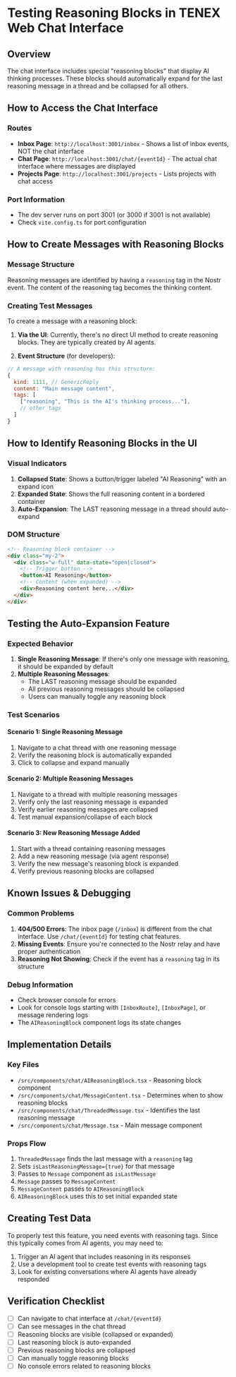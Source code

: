 # Testing Reasoning Blocks in TENEX Web Chat Interface

## Overview
The chat interface includes special "reasoning blocks" that display AI thinking processes. These blocks should automatically expand for the last reasoning message in a thread and be collapsed for all others.

## How to Access the Chat Interface

### Routes
- **Inbox Page**: `http://localhost:3001/inbox` - Shows a list of inbox events, NOT the chat interface
- **Chat Page**: `http://localhost:3001/chat/{eventId}` - The actual chat interface where messages are displayed
- **Projects Page**: `http://localhost:3001/projects` - Lists projects with chat access

### Port Information
- The dev server runs on port 3001 (or 3000 if 3001 is not available)
- Check `vite.config.ts` for port configuration

## How to Create Messages with Reasoning Blocks

### Message Structure
Reasoning messages are identified by having a `reasoning` tag in the Nostr event. The content of the reasoning tag becomes the thinking content.

### Creating Test Messages
To create a message with a reasoning block:

1. **Via the UI**: Currently, there's no direct UI method to create reasoning blocks. They are typically created by AI agents.

2. **Event Structure** (for developers):
```javascript
// A message with reasoning has this structure:
{
  kind: 1111, // GenericReply
  content: "Main message content",
  tags: [
    ["reasoning", "This is the AI's thinking process..."],
    // other tags
  ]
}
```

## How to Identify Reasoning Blocks in the UI

### Visual Indicators
1. **Collapsed State**: Shows a button/trigger labeled "AI Reasoning" with an expand icon
2. **Expanded State**: Shows the full reasoning content in a bordered container
3. **Auto-Expansion**: The LAST reasoning message in a thread should auto-expand

### DOM Structure
```html
<!-- Reasoning block container -->
<div class="my-2">
  <div class="w-full" data-state="open|closed">
    <!-- Trigger button -->
    <button>AI Reasoning</button>
    <!-- Content (when expanded) -->
    <div>Reasoning content here...</div>
  </div>
</div>
```

## Testing the Auto-Expansion Feature

### Expected Behavior
1. **Single Reasoning Message**: If there's only one message with reasoning, it should be expanded by default
2. **Multiple Reasoning Messages**: 
   - The LAST reasoning message should be expanded
   - All previous reasoning messages should be collapsed
   - Users can manually toggle any reasoning block

### Test Scenarios

#### Scenario 1: Single Reasoning Message
1. Navigate to a chat thread with one reasoning message
2. Verify the reasoning block is automatically expanded
3. Click to collapse and expand manually

#### Scenario 2: Multiple Reasoning Messages
1. Navigate to a thread with multiple reasoning messages
2. Verify only the last reasoning message is expanded
3. Verify earlier reasoning messages are collapsed
4. Test manual expansion/collapse of each block

#### Scenario 3: New Reasoning Message Added
1. Start with a thread containing reasoning messages
2. Add a new reasoning message (via agent response)
3. Verify the new message's reasoning block is expanded
4. Verify previous reasoning blocks are collapsed

## Known Issues & Debugging

### Common Problems
1. **404/500 Errors**: The inbox page (`/inbox`) is different from the chat interface. Use `/chat/{eventId}` for testing chat features.
2. **Missing Events**: Ensure you're connected to the Nostr relay and have proper authentication
3. **Reasoning Not Showing**: Check if the event has a `reasoning` tag in its structure

### Debug Information
- Check browser console for errors
- Look for console logs starting with `[InboxRoute]`, `[InboxPage]`, or message rendering logs
- The `AIReasoningBlock` component logs its state changes

## Implementation Details

### Key Files
- `/src/components/chat/AIReasoningBlock.tsx` - Reasoning block component
- `/src/components/chat/MessageContent.tsx` - Determines when to show reasoning blocks
- `/src/components/chat/ThreadedMessage.tsx` - Identifies the last reasoning message
- `/src/components/chat/Message.tsx` - Main message component

### Props Flow
1. `ThreadedMessage` finds the last message with a `reasoning` tag
2. Sets `isLastReasoningMessage={true}` for that message
3. Passes to `Message` component as `isLastMessage`
4. `Message` passes to `MessageContent`
5. `MessageContent` passes to `AIReasoningBlock`
6. `AIReasoningBlock` uses this to set initial expanded state

## Creating Test Data

To properly test this feature, you need events with reasoning tags. Since this typically comes from AI agents, you may need to:

1. Trigger an AI agent that includes reasoning in its responses
2. Use a development tool to create test events with reasoning tags
3. Look for existing conversations where AI agents have already responded

## Verification Checklist

- [ ] Can navigate to chat interface at `/chat/{eventId}`
- [ ] Can see messages in the chat thread
- [ ] Reasoning blocks are visible (collapsed or expanded)
- [ ] Last reasoning block is auto-expanded
- [ ] Previous reasoning blocks are collapsed
- [ ] Can manually toggle reasoning blocks
- [ ] No console errors related to reasoning blocks